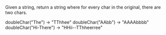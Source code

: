 Given a string, return a string where for every char in the original, there are two chars.

doubleChar("The") → "TThhee"
doubleChar("AAbb") → "AAAAbbbb"
doubleChar("Hi-There") → "HHii--TThheerree"
